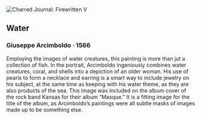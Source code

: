 <div class="artwork-of-the-day">
  <div class="container">
    <div class="img-wrapper">
      <img
        src="https://uploads2.wikiart.org/water-1566(1).jpg!Large.jpg"
        alt="Charred Journal: Firewritten V" />
    </div>
    <div class="artwork-detail">
      <div class="artwork-origin"> 
        <h2 class="artwork-name">Water</h2>
        <h3 class="artist">
          Giuseppe Arcimboldo
                    ·  1566
        </h3>
      </div>
      <p class="description">
        <span class="artwork-description-text ng-binding" ng-bind-html="viewModel.ArtworkOfTheDay.Description | unsafe">Employing the images of water creatures, this painting is more than jut a collection of fish. In the portrait, Arcimboldo ingeniously combines water creatures, coral, and shells into a depiction of an older woman. His use of pearls to form a necklace and earring is a smart way to include jewelry on his subject, at the same time as keeping with his water theme, as they are also products of the sea. This image was included on the album cover of the rock band Kansas for their album “Masque.” It is a fitting image for the title of the album, as Arcimboldo’s paintings were all subtle masks of images made up to be something else. </span>
                        <div class="text-shadow-container" ng-show="showShadow" style=""></div>
      </p>
    </div>
  </div>

</div>

